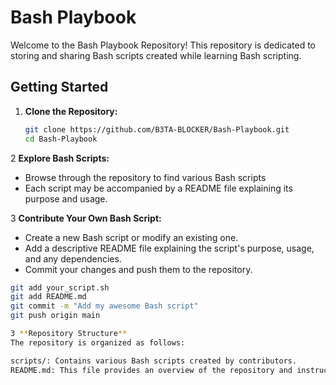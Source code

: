 # Bash Playbook

Welcome to the Bash Playbook Repository! This repository is dedicated to storing and sharing Bash scripts created while learning Bash scripting.

## Getting Started

1. **Clone the Repository:**
   ```bash
   git clone https://github.com/B3TA-BLOCKER/Bash-Playbook.git
   cd Bash-Playbook

2 **Explore Bash Scripts:**

   * Browse through the repository to find various Bash scripts
   * Each script may be accompanied by a README file explaining its purpose and usage.

3 **Contribute Your Own Bash Script:**

   * Create a new Bash script or modify an existing one.
   * Add a descriptive README file explaining the script's purpose, usage, and any dependencies.
   * Commit your changes and push them to the repository.

   ```bash
   git add your_script.sh
   git add README.md
   git commit -m "Add my awesome Bash script"
   git push origin main

3 **Repository Structure**
   The repository is organized as follows:

   scripts/: Contains various Bash scripts created by contributors.
   README.md: This file provides an overview of the repository and instructions on getting started.
